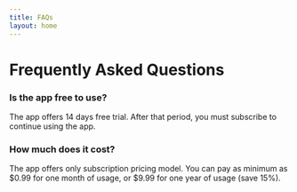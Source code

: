 ```yaml
---
title: FAQs
layout: home
---
```


# Frequently Asked Questions

### Is the app free to use?

The app offers 14 days free trial. After that period, you must subscribe to continue using the app.

### How much does it cost?

The app offers only subscription pricing model. You can pay as minimum as $0.99 for one month of usage, or $9.99 for one year of usage (save 15%).
